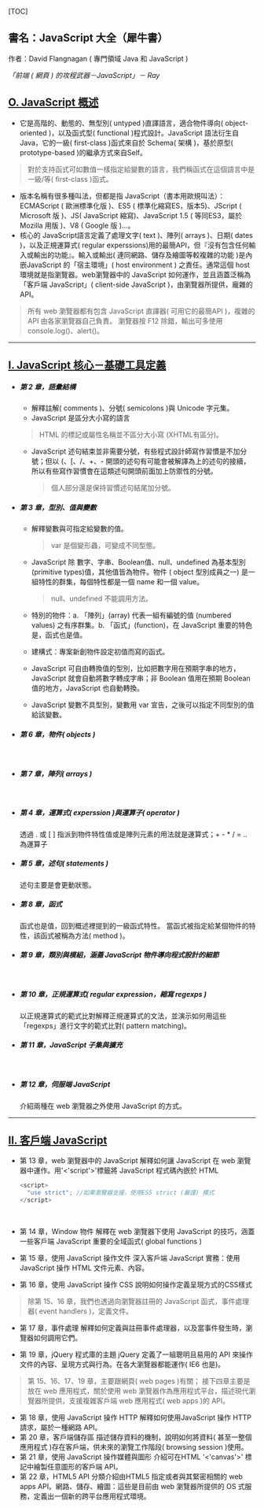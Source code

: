 [TOC]

## 書名：JavaScript 大全（犀牛書）

作者：David Flangnagan ( 專門領域 Java 和 JavaScript )

*「前端 ( 網頁 ) 的攻程武器－JavaScript」－ Ray*

## <u>O. JavaScript 概述</u>

- 它是高階的、動態的、無型別( untyped )直譯語言，適合物件導向( object-oriented )，以及函式型( functional )程式設計。JavaScript 語法衍生自 Java，它的一級( first-class )函式來自於 Schema( 架構 )，基於原型( prototype-based )的繼承方式來自Self。

> 對於支持函式可如數值一樣指定給變數的語言，我們稱函式在這個語言中是一級/等( first-class )函式。

- 版本名稱有很多種叫法，但都是指 JavaScript（書本用歐規叫法）：
  ECMAScript ( 歐洲標準化版 )、ES5 ( 標準化縮寫ES，版本5)、JScript ( Microsoft 版 )、JS( JavaScript 縮寫)、JavaScript 1.5 ( 等同ES3，屬於Mozilla 用版 )、V8 ( Google 版 )...。
- 核心的 JavaScript語言定義了處理文字( text )、陣列( arrays )、日期( dates )，以及正規運算式( regular experssions)用的最簡API，但『沒有包含任何輸入或輸出的功能』。輸入或輸出( 連同網路、儲存及繪圖等較複雜的功能 )是內嵌JavaScript 的「宿主環境」( host environment ) 之責任。通常這個 host 環境就是指瀏覽器。web瀏覽器中的 JavaScript 如何運作，並且涵蓋泛稱為「客戶端 JavaScript」( client-side JavaScript )，由瀏覽器所提供，龐雜的API。

>所有 web 瀏覽器都有包含 JavaScript 直譯器( 可用它的最簡API )，複雜的 API 由各家瀏覽器自己負責。
>瀏覽器按 F12 除錯，輸出可多使用 console.log()、alert()。

---

## <u>I. JavaScript 核心－基礎工具定義</u>

- ##### 第 2 章，語彙結構

  - 解釋註解( comments )、分號( semicolons )與 Unicode 字元集。
  - JavaScript 是區分大小寫的語言

  > HTML 的標記或屬性名稱並不區分大小寫 (XHTML有區分)。

  - JavaScript 述句結束並非需要分號，有些程式設計師寫作習慣是不加分號；但以 (、[、/、+、- 開頭的述句有可能會被解譯為上的述句的接續，所以有些寫作習慣會在這類述句開頭前面加上防禦性的分號。

    > 個人部分還是保持習慣述句結尾加分號。

- ##### 第 3 章，型別、值與變數

  - 解釋變數與可指定給變數的值。

    > var 是個變形蟲，可變成不同型態。

  - JavaScript 除 數字、字串、Boolean值、null、undefined 為基本型別 (primitive types)值，其他值皆為物件。物件 ( object 型別成員之一) 是一組特性的群集，每個特性都是一個 name 和一個 value。

    > null、undefined 不能調用方法。

  - 特別的物件：a. 「陣列」(array) 代表一組有編號的值 (numbered values) 之有序群集。b. 「函式」(function)，在 JavaScript 重要的特色是，函式也是值。

  - 建構式：專案新創物件設定初值而寫的函式。

  - JavaScript 可自由轉換值的型別，比如把數字用在預期字串的地方，JavaScript 就會自動將數字轉成字串；非 Boolean 值用在預期 Boolean 值的地方，JavaScript 也自動轉換。

  - JavaScript 變數不具型別，變數用 var 宣告，之後可以指定不同型別的值給該變數。

- ##### 第 6 章，物件( objects )

  ​


- ##### 第 7 章，陣列( arrays )

  ​

- ##### 第 4 章，運算式( experssion )與運算子( operator )

  透過 . 或 [ ] 指派到物件特性值或是陣列元素的用法就是運算式；+ - * / = .. 為運算子

- ##### 第 5 章，述句( statements )

  述句主要是會更動狀態。


- ##### 第 8 章，函式

  函式也是值，回到概述裡提到的一級函式特性。
  當函式被指定給某個物件的特性，該函式被稱為方法( method )。


- ##### 第 9 章，類別與模組，涵蓋 JavaScript 物件導向程式設計的細節

  ​


- ##### 第 10 章，正規運算式( regular expression，縮寫 regexps )

  以正規運算式的範式比對解釋正規運算式的文法，並演示如何用這些「regexps」進行文字的範式比對( pattern matching)。

- ##### 第 11 章，JavaScript 子集與擴充

  ​

- ##### 第 12 章，伺服端 JavaScript 

  介紹兩種在 web 瀏覽器之外使用 JavaScript 的方式。

---

## <u>II. 客戶端 JavaScript</u>

- 第 13 章，web 瀏覽器中的 JavaScript
  解釋如何讓 JavaScript 在 web 瀏覽器中運作。用'<'script'>'標籤將 JavaScript 程式碼內嵌於 HTML

  ```javascript
  <script>
    "use strict"; //如果瀏覽器支援，使用ES5 strict (嚴謹) 模式
  </script>
  ```

  ​

- 第 14 章，Window 物件
  解釋在 web 瀏覽器下使用 JavaScript 的技巧，涵蓋一些客戶端 JavaScript 重要的全域函式( global functions )

- 第 15 章，使用 JavaScript 操作文件
  深入客戶端 JavaScript 實務：使用 JavaScript 操作 HTML 文件元素、內容。

- 第 16 章，使用 JavaScript 操作 CSS
  說明如何操作定義呈現方式的CSS樣式

> 除第 15、16 章，我們也透過向瀏覽器註冊的 JavaScript 函式，事件處理器( event handlers )，定義文件。

- 第 17 章，事件處理
  解釋如何定義與註冊事件處理器，以及當事件發生時，瀏覽器如何調用它們。


- 第 19 章，jQuery 程式庫的主題
  jQuery 定義了一組聰明且易用的 API 來操作文件的內容、呈現方式與行為。在各大瀏覽器都能運作( IE6 也是)。

> 第 15、16、17、19 章，主要跟網頁( web pages )有關；
> 接下四章主要是放在 web 應用程式，關於使用 web 瀏覽器作為應用程式平台，描述現代瀏覽器所提供，支援複雜客戶端 web 應用程式( web apps )的 API。

- 第 18 章，使用 JavaScript 操作 HTTP
  解釋如何使用JavaScript 操作 HTTP 請求，屬於一種網路 API。
- 第 20 章，客戶端儲存區
  描述儲存資料的機制，說明如何將資料( 甚至一整個應用程式 )存在客戶端，供未來的瀏覽工作階段( browsing session )使用。
- 第 21 章，使用 JavaScript 操作媒體與圖形
  介紹可在HTML '<'canvas'>' 標記中繪製任意圖形的客戶端 API。
- 第 22 章，HTML5 API
  分類介紹由HTML5 指定或者與其緊密相關的 web apps API。網路、儲存、繪圖：這些是目前由 web 瀏覽器所提供的 OS 式服務，定義出一個新的跨平台應用程式環境。